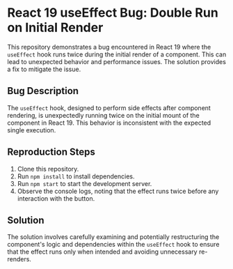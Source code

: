 # React 19 useEffect Bug: Double Run on Initial Render

This repository demonstrates a bug encountered in React 19 where the `useEffect` hook runs twice during the initial render of a component.  This can lead to unexpected behavior and performance issues. The solution provides a fix to mitigate the issue.

## Bug Description

The `useEffect` hook, designed to perform side effects after component rendering, is unexpectedly running twice on the initial mount of the component in React 19.  This behavior is inconsistent with the expected single execution. 

## Reproduction Steps

1. Clone this repository.
2. Run `npm install` to install dependencies.
3. Run `npm start` to start the development server.
4. Observe the console logs, noting that the effect runs twice before any interaction with the button. 

## Solution

The solution involves carefully examining and potentially restructuring the component's logic and dependencies within the `useEffect` hook to ensure that the effect runs only when intended and avoiding unnecessary re-renders.
